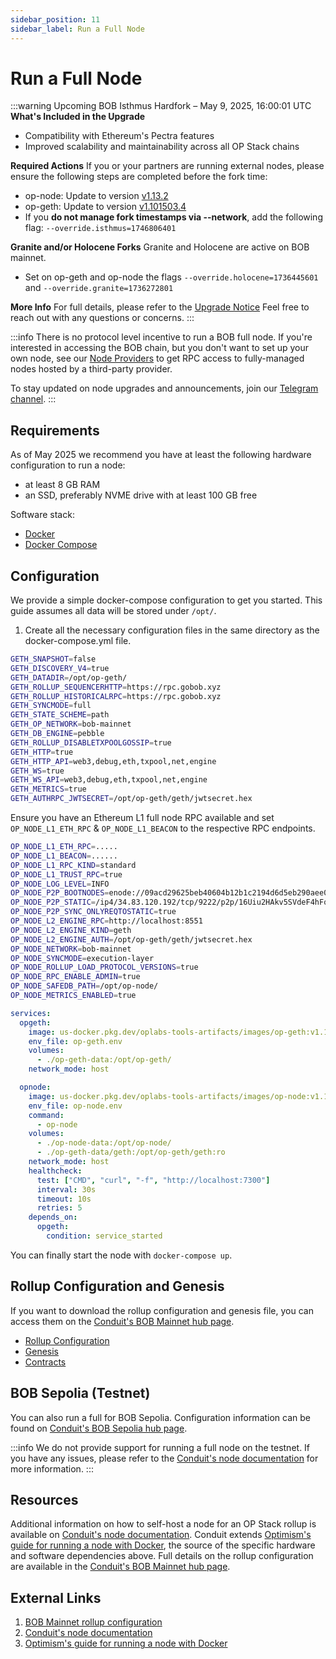 ```yaml
---
sidebar_position: 11
sidebar_label: Run a Full Node
---
```


# Run a Full Node

:::warning Upcoming BOB Isthmus Hardfork – May 9, 2025, 16:00:01 UTC
**What's Included in the Upgrade**
- Compatibility with Ethereum's Pectra features  
- Improved scalability and maintainability across all OP Stack chains

**Required Actions**
If you or your partners are running external nodes, please ensure the following steps are completed before the fork time:
- op-node: Update to version [v1.13.2](https://github.com/ethereum-optimism/optimism/releases/tag/op-node%2Fv1.13.2)
- op-geth: Update to version [v1.101503.4](https://github.com/ethereum-optimism/op-geth/releases/tag/v1.101503.4)
- If you **do not manage fork timestamps via --network**, add the following flag:  `--override.isthmus=1746806401`

**Granite and/or Holocene Forks**
Granite and Holocene are active on BOB mainnet.
- Set on op-geth and op-node the flags `--override.holocene=1736445601` and `--override.granite=1736272801`

**More Info**
For full details, please refer to the [Upgrade Notice](https://docs.optimism.io/notices/upgrade-15)
Feel free to reach out with any questions or concerns.
:::

:::info
There is no protocol level incentive to run a BOB full node. If you're interested in accessing the BOB chain, but you don't want to set up your own node, see our [Node Providers](/learn/reference/tools/node-providers) to get RPC access to fully-managed nodes hosted by a third-party provider.

To stay updated on node upgrades and announcements, join our [Telegram channel](https://t.me/bobnodeupgrades).
:::

## Requirements

As of May 2025 we recommend you have at least the following hardware configuration to run a node:

- at least 8 GB RAM
- an SSD, preferably NVME drive with at least 100 GB free

Software stack:

- [Docker](https://docs.docker.com/engine/install/)
- [Docker Compose](https://docs.docker.com/compose/install/)

## Configuration

We provide a simple docker-compose configuration to get you started. This guide assumes all data will be stored under `/opt/`.

1. Create all the necessary configuration files in the same directory as the docker-compose.yml file.

```sh title="op-geth.env"
GETH_SNAPSHOT=false
GETH_DISCOVERY_V4=true
GETH_DATADIR=/opt/op-geth/
GETH_ROLLUP_SEQUENCERHTTP=https://rpc.gobob.xyz
GETH_ROLLUP_HISTORICALRPC=https://rpc.gobob.xyz
GETH_SYNCMODE=full
GETH_STATE_SCHEME=path
GETH_OP_NETWORK=bob-mainnet
GETH_DB_ENGINE=pebble
GETH_ROLLUP_DISABLETXPOOLGOSSIP=true
GETH_HTTP=true
GETH_HTTP_API=web3,debug,eth,txpool,net,engine
GETH_WS=true
GETH_WS_API=web3,debug,eth,txpool,net,engine
GETH_METRICS=true
GETH_AUTHRPC_JWTSECRET=/opt/op-geth/geth/jwtsecret.hex
```

Ensure you have an Ethereum L1 full node RPC available and set `OP_NODE_L1_ETH_RPC` & `OP_NODE_L1_BEACON` to the respective RPC endpoints.

```sh title="op-node.env"
OP_NODE_L1_ETH_RPC=.....
OP_NODE_L1_BEACON=......
OP_NODE_L1_RPC_KIND=standard
OP_NODE_L1_TRUST_RPC=true
OP_NODE_LOG_LEVEL=INFO
OP_NODE_P2P_BOOTNODES=enode://09acd29625beb40604b12b1c2194d6d5eb290aee03e0149675201ed717ce226c506671f46fcd440ce6f5e62dc4e059ffe88bcd931f2febcd22520ae7b9d00b5e@34.83.120.192:9222?discport=30301,enode://d25ce99435982b04d60c4b41ba256b84b888626db7bee45a9419382300fbe907359ae5ef250346785bff8d3b9d07cd3e017a27e2ee3cfda3bcbb0ba762ac9674@bootnode.conduit.xyz:0?discport=30301,enode://2d4e7e9d48f4dd4efe9342706dd1b0024681bd4c3300d021f86fc75eab7865d4e0cbec6fbc883f011cfd6a57423e7e2f6e104baad2b744c3cafaec6bc7dc92c1@34.65.43.171:0?discport=30305,enode://9d7a3efefe442351217e73b3a593bcb8efffb55b4807699972145324eab5e6b382152f8d24f6301baebbfb5ecd4127bd3faab2842c04cd432bdf50ba092f6645@34.65.109.126:0?discport=30305
OP_NODE_P2P_STATIC=/ip4/34.83.120.192/tcp/9222/p2p/16Uiu2HAkv5SVdeF4hFqJyCATwT87S3PZmutm8akrgwfcdFeqNxWw
OP_NODE_P2P_SYNC_ONLYREQTOSTATIC=true
OP_NODE_L2_ENGINE_RPC=http://localhost:8551
OP_NODE_L2_ENGINE_KIND=geth
OP_NODE_L2_ENGINE_AUTH=/opt/op-geth/geth/jwtsecret.hex
OP_NODE_NETWORK=bob-mainnet
OP_NODE_SYNCMODE=execution-layer
OP_NODE_ROLLUP_LOAD_PROTOCOL_VERSIONS=true
OP_NODE_RPC_ENABLE_ADMIN=true
OP_NODE_SAFEDB_PATH=/opt/op-node/
OP_NODE_METRICS_ENABLED=true
```

```yml title="docker-compose.yml"
services:
  opgeth:
    image: us-docker.pkg.dev/oplabs-tools-artifacts/images/op-geth:v1.101503.4
    env_file: op-geth.env
    volumes:
      - ./op-geth-data:/opt/op-geth/
    network_mode: host

  opnode:
    image: us-docker.pkg.dev/oplabs-tools-artifacts/images/op-node:v1.13.2
    env_file: op-node.env
    command:
      - op-node
    volumes:
      - ./op-node-data:/opt/op-node/
      - ./op-geth-data/geth:/opt/op-geth/geth:ro
    network_mode: host
    healthcheck:
      test: ["CMD", "curl", "-f", "http://localhost:7300"]
      interval: 30s
      timeout: 10s
      retries: 5
    depends_on:
      opgeth:
        condition: service_started
```

You can finally start the node with `docker-compose up`.

## Rollup Configuration and Genesis

If you want to download the rollup configuration and genesis file, you can access them on the [Conduit's BOB Mainnet hub page](https://app.conduit.xyz/view-network/bob-mainnet-0/overview).

- [Rollup Configuration](https://api.conduit.xyz/file/getOptimismRollupJSON?network=036d1667-e469-424e-9db9-5b09cf4d460d&organization=610ec5c5-8b4c-444a-b2b4-a94c1835defe)
- [Genesis](https://api.conduit.xyz/file/getOptimismGenesisJSON?network=036d1667-e469-424e-9db9-5b09cf4d460d&organization=610ec5c5-8b4c-444a-b2b4-a94c1835defe)
- [Contracts](https://api.conduit.xyz/file/getOptimismContractsJSON?network=036d1667-e469-424e-9db9-5b09cf4d460d&organization=610ec5c5-8b4c-444a-b2b4-a94c1835defe)

## BOB Sepolia (Testnet)

You can also run a full for BOB Sepolia. Configuration information can be found on [Conduit's BOB Sepolia hub page](https://hub.conduit.xyz/bob-sepolia-dm6uw0yhh3).

:::info
We do not provide support for running a full node on the testnet. If you have any issues, please refer to the [Conduit's node documentation](https://docs.conduit.xyz/guides/run-a-node/op-stack-node) for more information.
:::

## Resources

Additional information on how to self-host a node for an OP Stack rollup is available on [Conduit's node documentation](https://docs.conduit.xyz/guides/run-a-node/op-stack-node). Conduit extends [Optimism's guide for running a node with Docker](https://docs.optimism.io/builders/node-operators/tutorials/node-from-docker), the source of the specific hardware and software dependencies above. Full details on the rollup configuration are available in the [Conduit's BOB Mainnet hub page](https://hub.conduit.xyz/bob-mainnet-0).

## External Links

1. [BOB Mainnet rollup configuration](https://hub.conduit.xyz/bob-mainnet-0)
1. [Conduit's node documentation](https://docs.conduit.xyz/guides/run-a-node/op-stack-node)
1. [Optimism's guide for running a node with Docker](https://docs.optimism.io/builders/node-operators/tutorials/node-from-docker)
